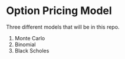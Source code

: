 # Option Pricing Model

Three different models that will be in this repo.

1. Monte Carlo
2. Binomial
3. Black Scholes